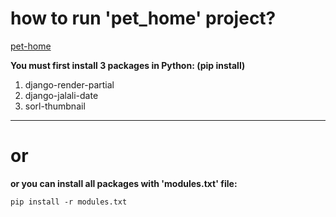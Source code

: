 # how to run 'pet_home' project?

[pet-home](https://www.shahab-ganjapour.ir, 'pet home website')

**You must first install 3 packages in Python: (pip install)**


1. django-render-partial
2. django-jalali-date
3. sorl-thumbnail


----

# or

**or you can install all packages with 'modules.txt' file:**

```
pip install -r modules.txt
```
